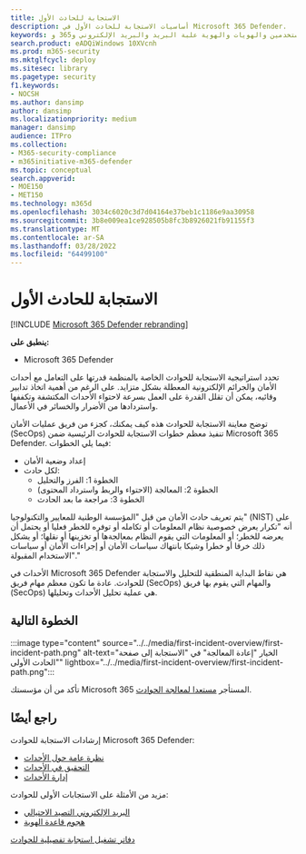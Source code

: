 ```yaml
---
title: الاستجابة للحادث الأول
description: أساسيات الاستجابة للحادث الأول في Microsoft 365 Defender.
keywords: الأحداث والتنبيهات والتحري والارتباط والهجمة والأجهزة والمستخدمين والهويات والهوية علبة البريد والبريد الإلكتروني و365 و Microsoft و m365 والاستجابة للحوادث والهجمة الإلكترونية والدراسة الذاتية والتحري والتحري والارتباط واللوح والمستجيب للحوادث
search.product: eADQiWindows 10XVcnh
ms.prod: m365-security
ms.mktglfcycl: deploy
ms.sitesec: library
ms.pagetype: security
f1.keywords:
- NOCSH
ms.author: dansimp
author: dansimp
ms.localizationpriority: medium
manager: dansimp
audience: ITPro
ms.collection:
- M365-security-compliance
- m365initiative-m365-defender
ms.topic: conceptual
search.appverid:
- MOE150
- MET150
ms.technology: m365d
ms.openlocfilehash: 3034c6020c3d7d04164e37beb1c1186e9aa30958
ms.sourcegitcommit: 3b8e009ea1ce928505b8fc3b8926021fb91155f3
ms.translationtype: MT
ms.contentlocale: ar-SA
ms.lasthandoff: 03/28/2022
ms.locfileid: "64499100"
---
```

# <a name="responding-to-your-first-incident"></a>الاستجابة للحادث الأول

[!INCLUDE [Microsoft 365 Defender rebranding](../includes/microsoft-defender.md)]

**ينطبق على:**
- Microsoft 365 Defender

تحدد استراتيجية الاستجابة للحوادث الخاصة بالمنظمة قدرتها على التعامل مع أحداث الأمان والجرائم الإلكترونية المعطلة بشكل متزايد. على الرغم من أهمية اتخاذ تدابير وقائيه، يمكن أن تقلل القدرة على العمل بسرعة لاحتواء الأحداث المكتشفة وتكففها واستردادها من الأضرار والخسائر في الأعمال.

توضح معاينة الاستجابة للحوادث هذه كيف يمكنك، كجزء من فريق عمليات الأمان (SecOps) تنفيذ معظم خطوات الاستجابة للحوادث الرئيسية ضمن Microsoft 365 Defender. فيما يلي الخطوات:

- إعداد وضعية الأمان
- لكل حادث:
  - الخطوة 1: الفرز والتحليل
  - الخطوة 2: المعالجة (الاحتواء والربط واسترداد المحتوى)
  - الخطوة 3: مراجعة ما بعد الحادث

يتم تعريف حادث الأمان من قبل "المؤسسة الوطنية للمعايير والتكنولوجيا" (NIST) على أنه "تكرار يعرض خصوصية نظام المعلومات أو تكامله أو توفره للخطر فعليا أو يحتمل أن يعرضه للخطر؛ أو المعلومات التي يقوم النظام بمعالجةها أو تخزينها أو نقلها؛ أو يشكل ذلك خرقا أو خطرا وشيكا بانتهاك سياسات الأمان أو إجراءات الأمان أو سياسات الاستخدام المقبولة"."

الأحداث في Microsoft 365 Defender هي نقاط البداية المنطقية للتحليل والاستجابة للحوادث. عادة ما تكون معظم مهام فريق (SecOps) والمهام التي يقوم بها فريق (SecOps) هي عملية تحليل الأحداث وتحليلها.

## <a name="next-step"></a>الخطوة التالية

:::image type="content" source="../../media/first-incident-overview/first-incident-path.png" alt-text="الخيار &quot;إعادة المعالجة&quot; في &quot;الاستجابة إلى صفحة الحادث الأولى&quot;" lightbox="../../media/first-incident-overview/first-incident-path.png":::

تأكد من أن مؤسستك Microsoft 365 المستأجر [مستعدا لمعالجة الحوادث](first-incident-prepare.md).

## <a name="see-also"></a>راجع أيضًا

إرشادات الاستجابة للحوادث Microsoft 365 Defender:

- [نظرة عامة حول الأحداث](incidents-overview.md)
- [التحقيق في الأحداث](investigate-incidents.md)
- [إدارة الأحداث](manage-incidents.md)

مزيد من الأمثلة على الاستجابات الأولى للحوادث:

- [البريد الإلكتروني التصيد الاحتيالي](first-incident-path-phishing.md)
- [هجوم قاعدة الهوية](first-incident-path-identity.md)

[دفاتر تشغيل استجابة تفصيلية للحوادث](/security/compass/incident-response-playbooks)


